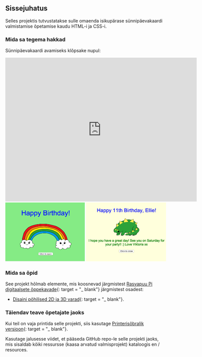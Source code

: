 ## Sissejuhatus

Selles projektis tutvustatakse sulle omaenda isikupärase sünnipäevakaardi valmistamise õpetamise kaudu HTML-i ja CSS-i.

### Mida sa tegema hakkad

Sünnipäevakaardi avamiseks klõpsake nupul:

<div class="trinket">
  <iframe src="https://trinket.io/embed/html/e996dc0380?outputOnly=true&start=result" width="600" height="450" frameborder="0" marginwidth="0" marginheight="0" allowfullscreen>
  </iframe>
  <img src="images/birthday-final.png">
</div>

### Mida sa õpid

See projekt hõlmab elemente, mis koosnevad järgmistest [Rasvapuu Pi digitaalsete õppekavade](http://rpf.io/curriculum){: target = "_ blank"} järgmistest osadest:

+ [Disaini põhilised 2D ja 3D varad](https://www.raspberrypi.org/curriculum/design/creator){: target = "_ blank"}.

### Täiendav teave õpetajate jaoks

Kui teil on vaja printida selle projekti, siis kasutage [Printerisõbralik versioon](https://projects.raspberrypi.org/en/projects/happy-birthday/print){: target = "_ blank"}.

Kasutage jalusesse viidet, et pääseda GitHub repo-le selle projekti jaoks, mis sisaldab kõiki ressursse (kaasa arvatud valmisprojekt) kataloogis en / resources.